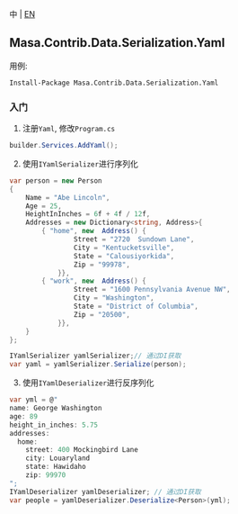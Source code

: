 中 | [EN](README.md)

## Masa.Contrib.Data.Serialization.Yaml

用例:

``` powershelll
Install-Package Masa.Contrib.Data.Serialization.Yaml
```

### 入门

1. 注册`Yaml`, 修改`Program.cs`

``` C#
builder.Services.AddYaml();
```

2. 使用`IYamlSerializer`进行序列化

``` C#
var person = new Person
{
    Name = "Abe Lincoln",
    Age = 25,
    HeightInInches = 6f + 4f / 12f,
    Addresses = new Dictionary<string, Address>{
        { "home", new  Address() {
                Street = "2720  Sundown Lane",
                City = "Kentucketsville",
                State = "Calousiyorkida",
                Zip = "99978",
            }},
        { "work", new  Address() {
                Street = "1600 Pennsylvania Avenue NW",
                City = "Washington",
                State = "District of Columbia",
                Zip = "20500",
            }},
    }
};

IYamlSerializer yamlSerializer;// 通过DI获取
var yaml = yamlSerializer.Serialize(person);
```

3. 使用`IYamlDeserializer`进行反序列化

``` C#
var yml = @"
name: George Washington
age: 89
height_in_inches: 5.75
addresses:
  home:
    street: 400 Mockingbird Lane
    city: Louaryland
    state: Hawidaho
    zip: 99970
";
IYamlDeserializer yamlDeserializer; // 通过DI获取
var people = yamlDeserializer.Deserialize<Person>(yml);
```